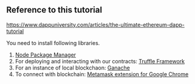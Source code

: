 ## Reference to this tutorial
https://www.dappuniversity.com/articles/the-ultimate-ethereum-dapp-tutorial

You need to install following libraries.

1.  [Node Package Manager](https://nodejs.org/en/)
2.  For deploying and interacting with our contracts: [Truffle Framework](https://www.trufflesuite.com/docs/truffle/overview)
3.  For an instance of local blockchaon: [Ganache](https://www.trufflesuite.com/ganache)
4.  To connect with blockchain: [Metamask extension for Google Chrome](https://chrome.google.com/webstore/detail/metamask/nkbihfbeogaeaoehlefnkodbefgpgknn?hl=en)
